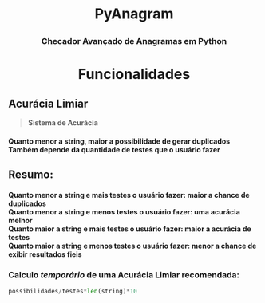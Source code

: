 # <p align=center> PyAnagram </p>
### <p align=center> Checador Avançado de Anagramas em Python </p>

# <p align=center> Funcionalidades </p>

## Acurácia Limiar
> **Sistema de Acurácia** <br>
<h4> Quanto menor a string, maior a possibilidade de gerar duplicados <br> Também depende da quantidade de testes que o usuário fazer</h4>

## Resumo:
<h4> Quanto menor a string e mais testes o usuário fazer: maior a chance de duplicados <br>
Quanto menor a string e menos testes o usuário fazer: uma acurácia melhor <br>
Quanto maior a string e mais testes o usuário fazer: maior a acurácia de testes <br>
Quanto maior a string e menos testes o usuário fazer: menor a chance de exibir resultados fieis </h4>

### Calculo *temporário* de uma Acurácia Limiar recomendada:
```py
possibilidades/testes*len(string)*10
```
